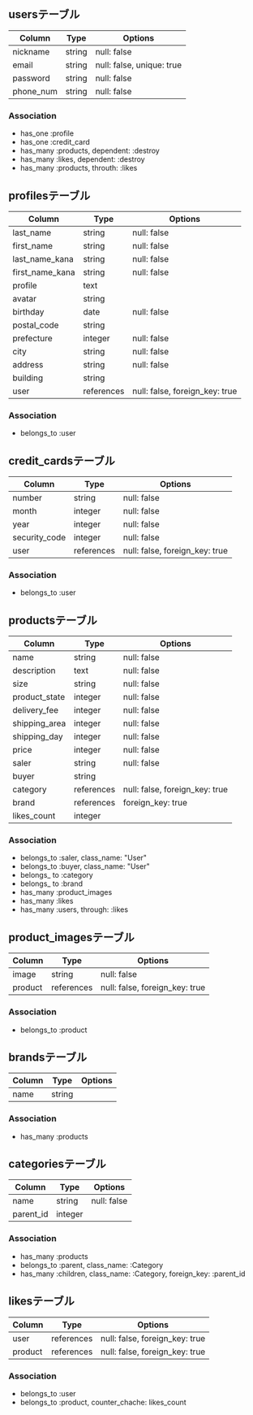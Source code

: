 ## usersテーブル

|Column|Type|Options|
|------|----|-------|
|nickname|string|null: false|
|email|string|null: false, unique: true|
|password|string|null: false|
|phone_num|string|null: false|

### Association
- has_one :profile
- has_one :credit_card
- has_many :products, dependent: :destroy
- has_many :likes, dependent: :destroy
- has_many :products, throuth: :likes


## profilesテーブル

|Column|Type|Options|
|------|----|-------|
|last_name|string|null: false|
|first_name|string|null: false|
|last_name_kana|string|null: false|
|first_name_kana|string|null: false|
|profile|text||
|avatar|string||
|birthday|date|null: false|
|postal_code|string||
|prefecture|integer|null: false|
|city|string|null: false|
|address|string|null: false|
|building|string||
|user|references|null: false, foreign_key: true|

### Association
- belongs_to :user


## credit_cardsテーブル

|Column|Type|Options|
|------|----|-------|
|number|string|null: false|
|month|integer|null: false|
|year|integer|null: false|
|security_code|integer|null: false|
|user|references|null: false, foreign_key: true|

### Association
- belongs_to :user

## productsテーブル

|Column|Type|Options|
|------|----|-------|
|name|string|null: false|
|description|text|null: false|
|size|string|null: false|
|product_state|integer|null: false|
|delivery_fee|integer|null: false|
|shipping_area|integer|null: false|
|shipping_day|integer|null: false|
|price|integer|null: false|
|saler|string|null: false|
|buyer|string||
|category|references|null: false, foreign_key: true|
|brand|references|foreign_key: true|
|likes_count|integer||

### Association
- belongs_to :saler, class_name: "User"
- belongs_to :buyer, class_name: "User"
- belongs_ to :category
- belongs_ to :brand
- has_many :product_images
- has_many :likes
- has_many :users, through: :likes

## product_imagesテーブル

|Column|Type|Options|
|------|----|-------|
|image|string|null: false|
|product|references|null: false, foreign_key: true|

### Association
- belongs_to :product

## brandsテーブル

|Column|Type|Options|
|------|----|-------|
|name|string||

### Association
- has_many :products

## categoriesテーブル

|Column|Type|Options|
|------|----|-------|
|name|string|null: false|
|parent_id|integer||

### Association
- has_many :products
- belongs_to :parent, class_name: :Category
- has_many :children, class_name: :Category, foreign_key: :parent_id

## likesテーブル

|Column|Type|Options|
|------|----|-------|
|user|references|null: false, foreign_key: true|
|product|references|null: false, foreign_key: true|

### Association
- belongs_to :user
- belongs_to :product, counter_chache: likes_count